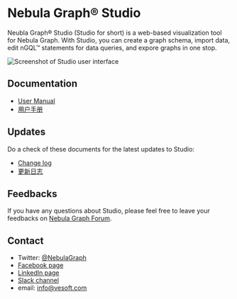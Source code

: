 # Nebula Graph&reg; Studio

Neubla Graph&reg; Studio (Studio for short) is a web-based visualization tool for Nebula Graph. With Studio, you can create a graph schema, import data, edit nGQL&trade; statements for data queries, and expore graphs in one stop.

![Screenshot of Studio user interface](https://docs-cdn.nebula-graph.com.cn/nebula-studio-docs/st-ug-025.png "Studio user interface")

## Documentation

- [User Manual](./docs/nebula-graph-studio-user-guide-en.md)
- [用户手册](docs/cn/st-ug-toc.md)

## Updates

Do a check of these documents for the latest updates to Studio:

- [Change log](docs/CHANGELOG-en.md)
- [更新日志](docs/CHANGELOG-zh.md)

## Feedbacks

If you have any questions about Studio, please feel free to leave your feedbacks on [Nebula Graph Forum](https://discuss.nebula-graph.io/ "Click to go to Nebula Graph Forum").

## Contact

- Twitter: [@NebulaGraph](https://twitter.com/NebulaGraph)
- [Facebook page](https://www.facebook.com/NebulaGraph/)
- [LinkedIn page](https://www.linkedin.com/company/vesoft-nebula-graph/)
- [Slack channel](https://join.slack.com/t/nebulagraph/shared_invite/enQtNjIzMjQ5MzE2OTQ2LTM0MjY0MWFlODg3ZTNjMjg3YWU5ZGY2NDM5MDhmOGU2OWI5ZWZjZDUwNTExMGIxZTk2ZmQxY2Q2MzM1OWJhMmY#)
- email: info@vesoft.com
